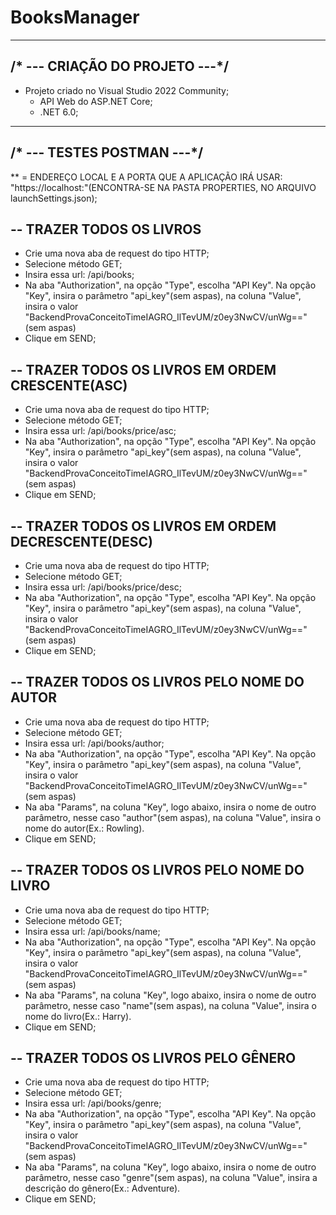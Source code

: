 # BooksManager
-------------------------------------------------------------------------------------------------------------------------------------------------------------------
/* --- CRIAÇÃO DO PROJETO ---*/
-------------------------------------------------------------------------------------------------------------------------------------------------------------------
- Projeto criado no Visual Studio 2022 Community;
  - API Web do ASP.NET Core;
  - .NET 6.0;

-------------------------------------------------------------------------------------------------------------------------------------------------------------------
/* --- TESTES POSTMAN ---*/
-------------------------------------------------------------------------------------------------------------------------------------------------------------------

** <applicationUrl> = ENDEREÇO LOCAL E A PORTA QUE A APLICAÇÃO IRÁ USAR: "https://localhost:<PORTA>"(ENCONTRA-SE NA PASTA PROPERTIES, NO ARQUIVO launchSettings.json);

-- TRAZER TODOS OS LIVROS
-------------------------
- Crie uma nova aba de request do tipo HTTP;
- Selecione método GET;
- Insira essa url: <applicationUrl>/api/books;
- Na aba "Authorization", na opção "Type", escolha "API Key". Na opção "Key", insira o parâmetro "api_key"(sem aspas), na coluna "Value", insira o valor "BackendProvaConceitoTimeIAGRO_IlTevUM/z0ey3NwCV/unWg=="(sem aspas)
- Clique em SEND;

-- TRAZER TODOS OS LIVROS EM ORDEM CRESCENTE(ASC)
-------------------------------------------------
- Crie uma nova aba de request do tipo HTTP;
- Selecione método GET;
- Insira essa url: <applicationUrl>/api/books/price/asc;
- Na aba "Authorization", na opção "Type", escolha "API Key". Na opção "Key", insira o parâmetro "api_key"(sem aspas), na coluna "Value", insira o valor "BackendProvaConceitoTimeIAGRO_IlTevUM/z0ey3NwCV/unWg=="(sem aspas)
- Clique em SEND;

-- TRAZER TODOS OS LIVROS EM ORDEM DECRESCENTE(DESC)
----------------------------------------------------
- Crie uma nova aba de request do tipo HTTP;
- Selecione método GET;
- Insira essa url: <applicationUrl>/api/books/price/desc;
- Na aba "Authorization", na opção "Type", escolha "API Key". Na opção "Key", insira o parâmetro "api_key"(sem aspas), na coluna "Value", insira o valor "BackendProvaConceitoTimeIAGRO_IlTevUM/z0ey3NwCV/unWg=="(sem aspas)
- Clique em SEND;

-- TRAZER TODOS OS LIVROS PELO NOME DO AUTOR
--------------------------------------------
- Crie uma nova aba de request do tipo HTTP;
- Selecione método GET;
- Insira essa url: <applicationUrl>/api/books/author;
- Na aba "Authorization", na opção "Type", escolha "API Key". Na opção "Key", insira o parâmetro "api_key"(sem aspas), na coluna "Value", insira o valor "BackendProvaConceitoTimeIAGRO_IlTevUM/z0ey3NwCV/unWg=="(sem aspas)
- Na aba "Params", na coluna "Key", logo abaixo, insira o nome de outro parâmetro, nesse caso "author"(sem aspas), na coluna "Value", insira o nome do autor(Ex.: Rowling).
- Clique em SEND;

-- TRAZER TODOS OS LIVROS PELO NOME DO LIVRO
--------------------------------------------
- Crie uma nova aba de request do tipo HTTP;
- Selecione método GET;
- Insira essa url: <applicationUrl>/api/books/name;
- Na aba "Authorization", na opção "Type", escolha "API Key". Na opção "Key", insira o parâmetro "api_key"(sem aspas), na coluna "Value", insira o valor "BackendProvaConceitoTimeIAGRO_IlTevUM/z0ey3NwCV/unWg=="(sem aspas)
- Na aba "Params", na coluna "Key", logo abaixo, insira o nome de outro parâmetro, nesse caso "name"(sem aspas), na coluna "Value", insira o nome do livro(Ex.: Harry).
- Clique em SEND;

-- TRAZER TODOS OS LIVROS PELO GÊNERO
-------------------------------------
- Crie uma nova aba de request do tipo HTTP;
- Selecione método GET;
- Insira essa url: <applicationUrl>/api/books/genre;
- Na aba "Authorization", na opção "Type", escolha "API Key". Na opção "Key", insira o parâmetro "api_key"(sem aspas), na coluna "Value", insira o valor "BackendProvaConceitoTimeIAGRO_IlTevUM/z0ey3NwCV/unWg=="(sem aspas)
- Na aba "Params", na coluna "Key", logo abaixo, insira o nome de outro parâmetro, nesse caso "genre"(sem aspas), na coluna "Value", insira a descrição do gênero(Ex.: Adventure).
- Clique em SEND;








